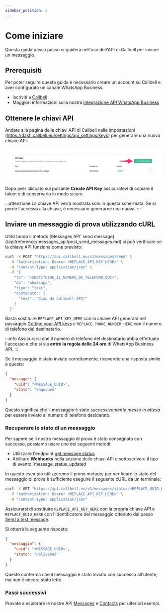 ```yaml
---
sidebar_position: 2
---
```


# Come iniziare

Questa guida passo passo vi guiderà nell'uso dell'API di Callbell per inviare un messaggio.

## Prerequisiti

Per poter seguire questa guida è necessario creare un account su Callbell e aver configurato un canale WhatsApp Business.

- Iscriviti a [Callbell](https://dash.callbell.eu/users/sign_up)
- Maggiori informazioni sulla nostra [integrazione API WhatsApp Business](https://callbellsupport.zendesk.com/hc/en-us/articles/360007805898-How-to-integrate-WhatsApp-into-Callbell-through-the-WhatsApp-Business-APIs)

## Ottenere le chiavi API

Andate alla pagina delle chiavi API di Callbell nelle impostazioni (https://dash.callbell.eu/settings/api_settings/keys) per generare una nuova chiave API:

![create_api_key](./assets/create_api_key_1.jpg)

Dopo aver cliccato sul pulsante **Create API Key** assicuratevi di copiare il token e di conservarlo in modo sicuro.

:::attenzione
La chiave API verrà mostrata solo in questa schermata. Se si perde l'accesso alla chiave, è necessario generarne una nuova.
:::

## Inviare un messaggio di prova utilizzando cURL

Utilizzando il metodo [Messages API' send message] (/api/reference/messages_api/post_send_messages.md) si può verificare se la chiave API funziona come previsto:

```bash
curl -X POST "https://api.callbell.eu/v1/messages/send" \
  -H "Authorization: Bearer <REPLACE_API_KEY_HERE>" \
  -H "Content-Type: application/json" \
  -d '{
    "to": "<SOSTITUIRE_IL_NUMERO_DI_TELEFONO_QUI>",
    "da": "whatsapp",
    "tipo": "text",
    "contenuto": {
      "text": "Ciao da Callbell API!"
    }
  }'
```

Basta sostituire `REPLACE_API_KEY_HERE` con la chiave API generata nel passaggio [Getting your API keys](#getting-your-api-keys) e `REPLACE_PHONE_NUMBER_HERE` con il numero di telefono del destinatario.

:::info
Assicurarsi che il numero di telefono del destinatario abbia effettuato l'accesso e che si sia **entro la regola delle 24 ore** di WhatsApp Business API.
:::

Se il messaggio è stato inviato correttamente, riceverete una risposta simile a questa:

```json
{
  "message": {
    "uuid": "<MESSAGE_UUID>",
    "stato": "enqueued"
  }
}
```

Questo significa che il messaggio è stato _successivamente messo in attesa_ per essere inviato al numero di telefono desiderato.

### Recuperare lo stato di un messaggio

Per sapere se il nostro messaggio di prova è stato consegnato con successo, possiamo usare uno dei seguenti metodi:

- Utilizzare l'endpoint [get message status](api/reference/messages_api/get_message_status.md)
- Abilitare **Webhooks** nella sezione delle chiavi API e sottoscrivere il tipo di evento `message_status_updated

In questo esempio utilizzeremo il primo metodo; per verificare lo stato del messaggio di prova è sufficiente eseguire il seguente cURL da un terminale:

```bash
curl -X GET "https://api.callbell.eu/v1/messages/status/<REPLACE_UUID_HERE>" \
  -H "Authorization: Bearer <REPLACE_API_KEY_HERE>" \
  -H "Content-Type: application/json"
```

Assicurarsi di sostituire `REPLACE_API_KEY_HERE` con la propria chiave API e `REPLACE_UUID_HERE` con l'identificatore del messaggio ottenuto dal passo [Send a test message](#send-a-test-message-using-curl).

Si otterrà la seguente risposta:

```json
{
  "messaggio": {
    "uuid": "<MESSAGE_UUID>",
    "stato": "delivered"
  }
}
```

Questo conferma che il messaggio è stato inviato con successo all'utente, ma non è ancora stato letto.

### Passi successivi

Provate a esplorare le nostre API [Messages](/api/reference/messages_api/introduction.md) e [Contacts](/api/reference/contacts_api/introduction.md) per ulteriori esempi.

